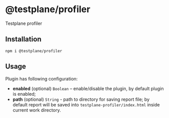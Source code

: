 # @testplane/profiler

Testplane profiler


## Installation

```
npm i @testplane/profiler
```

## Usage

Plugin has following configuration:

- **enabled** (optional) `Boolean` – enable/disable the plugin, by default plugin is enabled;
- **path** (optional) `String` - path to directory for saving report file; by default report will be saved into `testplane-profiler/index.html` inside current work directory.
